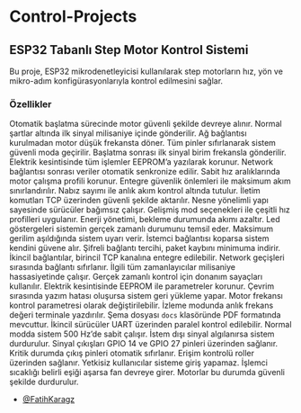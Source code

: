 # Control-Projects
## ESP32 Tabanlı Step Motor Kontrol Sistemi
Bu proje, ESP32 mikrodenetleyicisi kullanılarak step motorların hız, yön ve mikro-adım konfigürasyonlarıyla kontrol edilmesini sağlar.

### Özellikler
Otomatik başlatma sürecinde motor güvenli şekilde devreye alınır. Normal şartlar altında ilk sinyal milisaniye içinde gönderilir. Ağ bağlantısı kurulmadan motor düşük frekansta döner. Tüm pinler sıfırlanarak sistem güvenli moda geçirilir. Başlatma sonrası ilk sinyal birim frekansla gönderilir. Elektrik kesintisinde tüm işlemler EEPROM’a yazılarak korunur. Network bağlantısı sonrası veriler otomatik senkronize edilir. Sabit hız aralıklarında motor çalışma profili korunur. Entegre güvenlik önlemleri ile maksimum akım sınırlandırılır. Nabız sayımı ile anlık akım kontrol altında tutulur. İletim komutları TCP üzerinden güvenli şekilde aktarılır. Nesne yönelimli yapı sayesinde sürücüler bağımsız çalışır. Gelişmiş mod seçenekleri ile çeşitli hız profilleri uygulanır. Enerji yönetimi, bekleme durumunda akımı azaltır. Led göstergeleri sistemin gerçek zamanlı durumunu temsil eder. Maksimum gerilim aşıldığında sistem uyarı verir. İstemci bağlantısı koparsa sistem kendini güvene alır. Şifreli bağlantı tercihi, paket kaybını minimuma indirir. İkincil bağlantılar, birincil TCP kanalına entegre edilebilir. Network geçişleri sırasında bağlantı sıfırlanır. İlgili tüm zamanlayıcılar milisaniye hassasiyetinde çalışır. Gerçek zamanlı kontrol için donanım sayaçları kullanılır. Elektrik kesintisinde EEPROM ile parametreler korunur. Çevrim sırasında yazım hatası oluşursa sistem geri yükleme yapar. Motor frekansı kontrol parametresi olarak değiştirilebilir. İzleme modunda anlık frekans değeri terminale yazdırılır. Şema dosyası `docs` klasöründe PDF formatında mevcuttur. İkincil sürücüler UART üzerinden paralel kontrol edilebilir. Normal modda sistem 500 Hz’de sabit çalışır. İstem dışı sinyal algılanırsa sistem durdurulur. Sinyal çıkışları GPIO 14 ve GPIO 27 pinleri üzerinden sağlanır. Kritik durumda çıkış pinleri otomatik sıfırlanır. Erişim kontrolü roller üzerinden sağlanır. Yetkisiz kullanıcılar sisteme giriş yapamaz. İşlemci sıcaklığı belirli eşiği aşarsa fan devreye girer. Motorlar bu durumda güvenli şekilde durdurulur.

- [@FatihKaragz](https://github.com/FatihKaragz)
